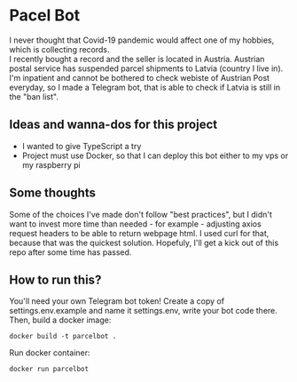 # Pacel Bot
I never thought that Covid-19 pandemic would affect one of my hobbies, which is collecting records.  
I recently bought a record and the seller is located in Austria. Austrian postal service has suspended parcel shipments to Latvia (country I live in).  
I'm inpatient and cannot be bothered to check webiste of Austrian Post everyday, so I made a Telegram bot, that is able to check if Latvia is still in the "ban list".

## Ideas and wanna-dos for this project
* I wanted to give TypeScript a try
* Project must use Docker, so that I can deploy this bot either to my vps or my raspberry pi

## Some thoughts
Some of the choices I've made don't follow "best practices", but I didn't want to invest more time than needed - for example - adjusting axios request headers to be able to return webpage html. I used curl for that, because that was the quickest solution. Hopefuly, I'll get a kick out of this repo after some time has passed.

## How to run this?
You'll need your own Telegram bot token! 
Create a copy of settings.env.example and name it settings.env, write your bot code there. Then, build a docker image:
```
docker build -t parcelbot .
```
Run docker container:
```
docker run parcelbot
```
